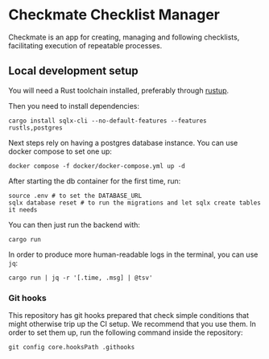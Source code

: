 Checkmate Checklist Manager
===========================

Checkmate is an app for creating, managing and following checklists,
facilitating execution of repeatable processes.

## Local development setup

You will need a Rust toolchain installed, preferably through [rustup](https://rustup.rs/).

Then you need to install dependencies:

```
cargo install sqlx-cli --no-default-features --features rustls,postgres
```

Next steps rely on having a postgres database instance. You can use docker compose to set one up:
```
docker compose -f docker/docker-compose.yml up -d
```
After starting the db container for the first time, run:

```
source .env # to set the DATABASE_URL
sqlx database reset # to run the migrations and let sqlx create tables it needs
```

You can then just run the backend with:

```
cargo run
```

In order to produce more human-readable logs in the terminal, you can use `jq`:

```
cargo run | jq -r '[.time, .msg] | @tsv'
```

### Git hooks

This repository has git hooks prepared that check simple conditions that might otherwise trip up the CI setup. We recommend that you use them. In order to set them up, run the following command inside the repository:

```
git config core.hooksPath .githooks
```
